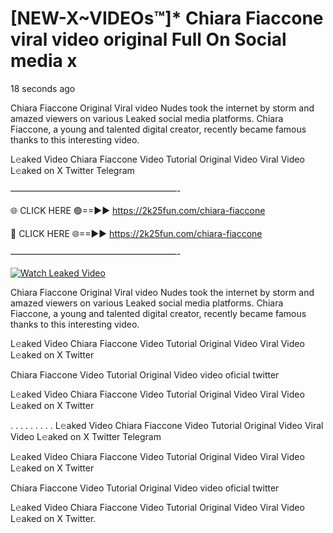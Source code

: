 # [NEW-X~VIDEOs™]* Chiara Fiaccone viral video original Full On Social media x

18 seconds ago

Chiara Fiaccone Original Viral video Nudes took the internet by storm and amazed viewers on various Leaked social media platforms. Chiara Fiaccone, a young and talented digital creator, recently became famous thanks to this interesting video.

L𝚎aked Video Chiara Fiaccone Video Tutorial Original Video Viral Video L𝚎aked on X Twitter Telegram

———————————————————-

🌐 CLICK HERE 🟢==►► https://2k25fun.com/chiara-fiaccone

🔴 CLICK HERE 🌐==►► https://2k25fun.com/chiara-fiaccone

———————————————————-

[![Watch Leaked Video](https://miro.medium.com/v2/resize:fit:828/format:webp/1*cilzJN44JGOrTw9NJCrNHA.gif "Watch Leaked Video")](https://2k25fun.com/chiara-fiaccone)

Chiara Fiaccone Original Viral video Nudes took the internet by storm and amazed viewers on various Leaked social media platforms. Chiara Fiaccone, a young and talented digital creator, recently became famous thanks to this interesting video.

L𝚎aked Video Chiara Fiaccone Video Tutorial Original Video Viral Video L𝚎aked on X Twitter

Chiara Fiaccone Video Tutorial Original Video video oficial twitter

L𝚎aked Video Chiara Fiaccone Video Tutorial Original Video Viral Video L𝚎aked on X Twitter

. . . . . . . . . L𝚎aked Video Chiara Fiaccone Video Tutorial Original Video Viral Video L𝚎aked on X Twitter Telegram

L𝚎aked Video Chiara Fiaccone Video Tutorial Original Video Viral Video L𝚎aked on X Twitter

Chiara Fiaccone Video Tutorial Original Video video oficial twitter

L𝚎aked Video Chiara Fiaccone Video Tutorial Original Video Viral Video L𝚎aked on X Twitter.